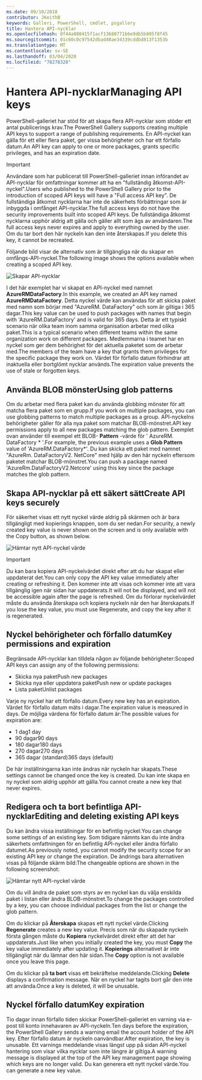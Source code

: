 ```yaml
---
ms.date: 09/10/2018
contributor: JKeithB
keywords: Galleri, PowerShell, cmdlet, psgallery
title: Hantera API-nycklar
ms.openlocfilehash: 0f44a080415f1acf13680771b6e9db5b805f8f45
ms.sourcegitcommit: 01c60c0c97542dbad48ae34339cddbd813f1353b
ms.translationtype: MT
ms.contentlocale: sv-SE
ms.lasthandoff: 03/04/2020
ms.locfileid: "78278328"
---
```

# <a name="managing-api-keys"></a><span data-ttu-id="ad6bc-103">Hantera API-nycklar</span><span class="sxs-lookup"><span data-stu-id="ad6bc-103">Managing API keys</span></span>

<span data-ttu-id="ad6bc-104">PowerShell-galleriet har stöd för att skapa flera API-nycklar som stöder ett antal publicerings krav.</span><span class="sxs-lookup"><span data-stu-id="ad6bc-104">The PowerShell Gallery supports creating multiple API keys to support a range of publishing requirements.</span></span> <span data-ttu-id="ad6bc-105">En API-nyckel kan gälla för ett eller flera paket, ger vissa behörigheter och har ett förfallo datum.</span><span class="sxs-lookup"><span data-stu-id="ad6bc-105">An API key can apply to one or more packages, grants specific privileges, and has an expiration date.</span></span>

> [!IMPORTANT]
> <span data-ttu-id="ad6bc-106">Användare som har publicerat till PowerShell-galleriet innan införandet av API-nycklar för omfattningar kommer att ha en "fullständig åtkomst-API-nyckel".</span><span class="sxs-lookup"><span data-stu-id="ad6bc-106">Users who published to the PowerShell Gallery prior to the introduction of scoped API keys will have a "Full access API key".</span></span> <span data-ttu-id="ad6bc-107">De fullständiga åtkomst nycklarna har inte de säkerhets förbättringar som är inbyggda i omfånget API-nycklar.</span><span class="sxs-lookup"><span data-stu-id="ad6bc-107">The full access keys do not have the security improvements built into scoped API keys.</span></span> <span data-ttu-id="ad6bc-108">De fullständiga åtkomst nycklarna upphör aldrig att gälla och gäller allt som ägs av användaren.</span><span class="sxs-lookup"><span data-stu-id="ad6bc-108">The full access keys never expires and apply to everything owned by the user.</span></span> <span data-ttu-id="ad6bc-109">Om du tar bort den här nyckeln kan den inte återskapas.</span><span class="sxs-lookup"><span data-stu-id="ad6bc-109">If you delete this key, it cannot be recreated.</span></span>

<span data-ttu-id="ad6bc-110">Följande bild visar de alternativ som är tillgängliga när du skapar en omfångs-API-nyckel.</span><span class="sxs-lookup"><span data-stu-id="ad6bc-110">The following image shows the options available when creating a scoped API key.</span></span>

![Skapar API-nycklar](media/creating-APIkeys/PSGallery_KeyScoped.png)

<span data-ttu-id="ad6bc-112">I det här exemplet har vi skapat en API-nyckel med namnet **AzureRMDataFactory**.</span><span class="sxs-lookup"><span data-stu-id="ad6bc-112">In this example, we created an API key named **AzureRMDataFactory**.</span></span> <span data-ttu-id="ad6bc-113">Detta nyckel värde kan användas för att skicka paket med namn som börjar med "AzureRM. DataFactory" och som är giltiga i 365 dagar.</span><span class="sxs-lookup"><span data-stu-id="ad6bc-113">This key value can be used to push packages with names that begin with 'AzureRM.DataFactory' and is valid for 365 days.</span></span> <span data-ttu-id="ad6bc-114">Detta är ett typiskt scenario när olika team inom samma organisation arbetar med olika paket.</span><span class="sxs-lookup"><span data-stu-id="ad6bc-114">This is a typical scenario when different teams within the same organization work on different packages.</span></span> <span data-ttu-id="ad6bc-115">Medlemmarna i teamet har en nyckel som ger dem behörighet för det aktuella paketet som de arbetar med.</span><span class="sxs-lookup"><span data-stu-id="ad6bc-115">The members of the team have a key that grants them privileges for the specific package they work on.</span></span>
<span data-ttu-id="ad6bc-116">Värdet för förfallo datum förhindrar att inaktuella eller bortglömt nycklar används.</span><span class="sxs-lookup"><span data-stu-id="ad6bc-116">The expiration value prevents the use of stale or forgotten keys.</span></span>

## <a name="using-glob-patterns"></a><span data-ttu-id="ad6bc-117">Använda BLOB mönster</span><span class="sxs-lookup"><span data-stu-id="ad6bc-117">Using glob patterns</span></span>

<span data-ttu-id="ad6bc-118">Om du arbetar med flera paket kan du använda globbing mönster för att matcha flera paket som en grupp.</span><span class="sxs-lookup"><span data-stu-id="ad6bc-118">If you work on multiple packages, you can use globbing patterns to match multiple packages as a group.</span></span> <span data-ttu-id="ad6bc-119">API-nyckelns behörigheter gäller för alla nya paket som matchar BLOB-mönstret.</span><span class="sxs-lookup"><span data-stu-id="ad6bc-119">API key permissions apply to all new packages matching the glob pattern.</span></span> <span data-ttu-id="ad6bc-120">Exemplet ovan använder till exempel ett BLOB- **Pattern** -värde för ' AzureRM. DataFactory \* '.</span><span class="sxs-lookup"><span data-stu-id="ad6bc-120">For example, the previous example uses a **Glob Pattern** value of 'AzureRM.DataFactory\*'.</span></span> <span data-ttu-id="ad6bc-121">Du kan skicka ett paket med namnet "AzureRm. DataFactoryV2. NetCore" med hjälp av den här nyckeln eftersom paketet matchar BLOB-mönstret.</span><span class="sxs-lookup"><span data-stu-id="ad6bc-121">You can push a package named 'AzureRm.DataFactoryV2.Netcore' using this key since the package matches the glob pattern.</span></span>

## <a name="create-api-keys-securely"></a><span data-ttu-id="ad6bc-122">Skapa API-nycklar på ett säkert sätt</span><span class="sxs-lookup"><span data-stu-id="ad6bc-122">Create API keys securely</span></span>

<span data-ttu-id="ad6bc-123">För säkerhet visas ett nytt nyckel värde aldrig på skärmen och är bara tillgängligt med kopierings knappen, som du ser nedan.</span><span class="sxs-lookup"><span data-stu-id="ad6bc-123">For security, a newly created key value is never shown on the screen and is only available with the Copy button, as shown below.</span></span>

![Hämtar nytt API-nyckel värde](media/creating-APIkeys/PSGallery_CopyCreatedKey.png)

> [!IMPORTANT]
> <span data-ttu-id="ad6bc-125">Du kan bara kopiera API-nyckelvärdet direkt efter att du har skapat eller uppdaterat det.</span><span class="sxs-lookup"><span data-stu-id="ad6bc-125">You can only copy the API key value immediately after creating or refreshing it.</span></span> <span data-ttu-id="ad6bc-126">Den kommer inte att visas och kommer inte att vara tillgänglig igen när sidan har uppdaterats.</span><span class="sxs-lookup"><span data-stu-id="ad6bc-126">It will not be displayed, and will not be accessible again after the page is refreshed.</span></span> <span data-ttu-id="ad6bc-127">Om du förlorar nyckelvärdet måste du använda återskapa och kopiera nyckeln när den har återskapats.</span><span class="sxs-lookup"><span data-stu-id="ad6bc-127">If you lose the key value, you must use Regenerate, and copy the key after it is regenerated.</span></span>

## <a name="key-permissions-and-expiration"></a><span data-ttu-id="ad6bc-128">Nyckel behörigheter och förfallo datum</span><span class="sxs-lookup"><span data-stu-id="ad6bc-128">Key permissions and expiration</span></span>

<span data-ttu-id="ad6bc-129">Begränsade API-nycklar kan tilldela någon av följande behörigheter:</span><span class="sxs-lookup"><span data-stu-id="ad6bc-129">Scoped API keys can assign any of the following permissions:</span></span>

- <span data-ttu-id="ad6bc-130">Skicka nya paket</span><span class="sxs-lookup"><span data-stu-id="ad6bc-130">Push new packages</span></span>
- <span data-ttu-id="ad6bc-131">Skicka nya eller uppdatera paket</span><span class="sxs-lookup"><span data-stu-id="ad6bc-131">Push new or update packages</span></span>
- <span data-ttu-id="ad6bc-132">Lista paket</span><span class="sxs-lookup"><span data-stu-id="ad6bc-132">Unlist packages</span></span>

<span data-ttu-id="ad6bc-133">Varje ny nyckel har ett förfallo datum.</span><span class="sxs-lookup"><span data-stu-id="ad6bc-133">Every new key has an expiration.</span></span> <span data-ttu-id="ad6bc-134">Värdet för förfallo datum mäts i dagar.</span><span class="sxs-lookup"><span data-stu-id="ad6bc-134">The expiration value is measured in days.</span></span> <span data-ttu-id="ad6bc-135">De möjliga värdena för förfallo datum är:</span><span class="sxs-lookup"><span data-stu-id="ad6bc-135">The possible values for expiration are:</span></span>

- <span data-ttu-id="ad6bc-136">1 dag</span><span class="sxs-lookup"><span data-stu-id="ad6bc-136">1 day</span></span>
- <span data-ttu-id="ad6bc-137">90 dagar</span><span class="sxs-lookup"><span data-stu-id="ad6bc-137">90 days</span></span>
- <span data-ttu-id="ad6bc-138">180 dagar</span><span class="sxs-lookup"><span data-stu-id="ad6bc-138">180 days</span></span>
- <span data-ttu-id="ad6bc-139">270 dagar</span><span class="sxs-lookup"><span data-stu-id="ad6bc-139">270 days</span></span>
- <span data-ttu-id="ad6bc-140">365 dagar (standard)</span><span class="sxs-lookup"><span data-stu-id="ad6bc-140">365 days (default)</span></span>

<span data-ttu-id="ad6bc-141">De här inställningarna kan inte ändras när nyckeln har skapats.</span><span class="sxs-lookup"><span data-stu-id="ad6bc-141">These settings cannot be changed once the key is created.</span></span> <span data-ttu-id="ad6bc-142">Du kan inte skapa en ny nyckel som aldrig upphör att gälla.</span><span class="sxs-lookup"><span data-stu-id="ad6bc-142">You cannot create a new key that never expires.</span></span>

## <a name="editing-and-deleting-existing-api-keys"></a><span data-ttu-id="ad6bc-143">Redigera och ta bort befintliga API-nycklar</span><span class="sxs-lookup"><span data-stu-id="ad6bc-143">Editing and deleting existing API keys</span></span>

<span data-ttu-id="ad6bc-144">Du kan ändra vissa inställningar för en befintlig nyckel.</span><span class="sxs-lookup"><span data-stu-id="ad6bc-144">You can change some settings of an existing key.</span></span> <span data-ttu-id="ad6bc-145">Som tidigare nämnts kan du inte ändra säkerhets omfattningen för en befintlig API-nyckel eller ändra förfallo datumet.</span><span class="sxs-lookup"><span data-stu-id="ad6bc-145">As previously noted, you cannot modify the security scope for an existing API key or change the expiration.</span></span> <span data-ttu-id="ad6bc-146">De ändrings bara alternativen visas på följande skärm bild:</span><span class="sxs-lookup"><span data-stu-id="ad6bc-146">The changeable options are shown in the following screenshot:</span></span>

![Hämtar nytt API-nyckel värde](media/creating-APIkeys/PSGallery_EditAPIKey.png)

<span data-ttu-id="ad6bc-148">Om du vill ändra de paket som styrs av en nyckel kan du välja enskilda paket i listan eller ändra BLOB-mönstret.</span><span class="sxs-lookup"><span data-stu-id="ad6bc-148">To change the packages controlled by a key, you can choose individual packages from the list or change the glob pattern.</span></span>

<span data-ttu-id="ad6bc-149">Om du klickar på **Återskapa** skapas ett nytt nyckel värde.</span><span class="sxs-lookup"><span data-stu-id="ad6bc-149">Clicking **Regenerate** creates a new key value.</span></span> <span data-ttu-id="ad6bc-150">Precis som när du skapade nyckeln första gången måste du **Kopiera** nyckelvärdet direkt efter att det har uppdaterats.</span><span class="sxs-lookup"><span data-stu-id="ad6bc-150">Just like when you initially created the key, you must **Copy** the key value immediately after updating it.</span></span> <span data-ttu-id="ad6bc-151">**Kopierings** alternativet är inte tillgängligt när du lämnar den här sidan.</span><span class="sxs-lookup"><span data-stu-id="ad6bc-151">The **Copy** option is not available once you leave this page.</span></span>

<span data-ttu-id="ad6bc-152">Om du klickar på **ta bort** visas ett bekräftelse meddelande.</span><span class="sxs-lookup"><span data-stu-id="ad6bc-152">Clicking **Delete** displays a confirmation message.</span></span> <span data-ttu-id="ad6bc-153">När en nyckel har tagits bort går den inte att använda.</span><span class="sxs-lookup"><span data-stu-id="ad6bc-153">Once a key is deleted, it will be unusable.</span></span>

## <a name="key-expiration"></a><span data-ttu-id="ad6bc-154">Nyckel förfallo datum</span><span class="sxs-lookup"><span data-stu-id="ad6bc-154">Key expiration</span></span>

<span data-ttu-id="ad6bc-155">Tio dagar innan förfallo tiden skickar PowerShell-galleriet en varning via e-post till konto innehavaren av API-nyckeln.</span><span class="sxs-lookup"><span data-stu-id="ad6bc-155">Ten days before the expiration, the PowerShell Gallery sends a warning email the account holder of the API key.</span></span> <span data-ttu-id="ad6bc-156">Efter förfallo datum är nyckeln oanvändbar.</span><span class="sxs-lookup"><span data-stu-id="ad6bc-156">After expiration, the key is unusable.</span></span> <span data-ttu-id="ad6bc-157">Ett varnings meddelande visas längst upp på sidan API-nyckel hantering som visar vilka nycklar som inte längre är giltiga.</span><span class="sxs-lookup"><span data-stu-id="ad6bc-157">A warning message is displayed at the top of the API key management page showing which keys are no longer valid.</span></span> <span data-ttu-id="ad6bc-158">Du kan generera ett nytt nyckel värde.</span><span class="sxs-lookup"><span data-stu-id="ad6bc-158">You can generate a new key value.</span></span>
